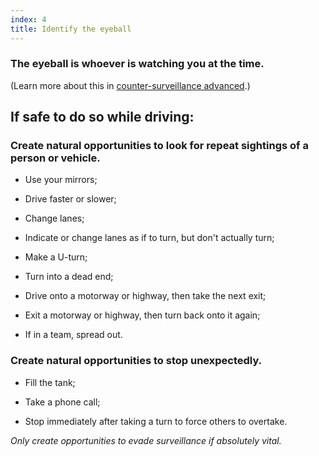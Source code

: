 ```yaml
---
index: 4
title: Identify the eyeball
---
```

### The eyeball is whoever is watching you at the time. 

(Learn more about this in [counter-surveillance advanced](umbrella://operations/counter/surveillance/advanced).)

## If safe to do so while driving:

### Create natural opportunities to look for repeat sightings of a person or vehicle.

*   Use your mirrors;

*   Drive faster or slower;

*	Change lanes;

*   Indicate or change lanes as if to turn, but don't actually turn;

*	Make a U-turn;

*	Turn into a dead end;

*	Drive onto a motorway or highway, then take the next exit;

*	Exit a motorway or highway, then turn back onto it again;

*	If in a team, spread out.

### Create natural opportunities to stop unexpectedly.

*   Fill the tank;

*	Take a phone call;

*   Stop immediately after taking a turn to force others to overtake.

*Only create opportunities to evade surveillance if absolutely vital.*